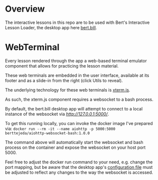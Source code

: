 # Overview

The interactive lessons in this repo are to be used with
Bert's Interactive Lesson Loader, the desktop app here 
[bert.bill](https://github.com/berttejeda/bert.bill).

# WebTerminal

Every lesson rendered through the app a web-based terminal emulator component
that allows for practicing the lesson material.

These web terminals are embedded in the user interface, 
available at its footer and as a slide-in from the right (click Utils to reveal).

The underlying technology for these web terminals is [xterm.js](https://github.com/xtermjs/xterm.js/).

As such, the xterm.js component requires a websocket to a bash process.

By default, the bert.bill desktop app will attempt to connect to a local instance of the websocket via _http://127.0.0.1:5000/_.

To get this running locally, you can invoke the docker image I've prepared via: `docker run --rm -it --name aiohttp -p 5000:5000 berttejeda/aiohttp-websocket-bash:1.0.0`

The command above will automatically start the websocket 
and bash process on the container and expose the websocket on your host port 5000.

Feel free to adjust the docker run command to your need, e.g. change the port mapping, but 
be aware that the desktop app's [configuration file](https://github.com/berttejeda/bert.bill/blob/master/bill.config.yaml.example) must be adjusted to reflect any changes to the way
the websocket is accessed.